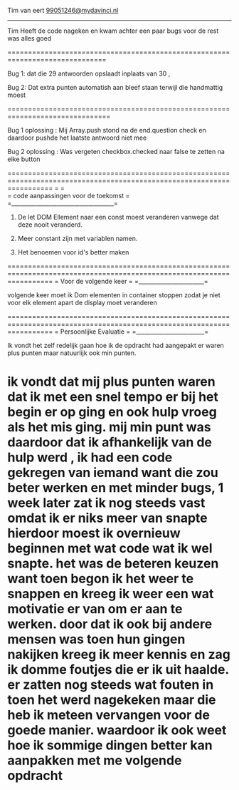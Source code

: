 Tim van eert 
99051246@mydavinci.nl
_____________________

Tim Heeft de code nageken en kwam achter een paar bugs voor de rest was alles goed

==============================================================================

Bug 1: dat die 29 antwoorden opslaadt inplaats van 30 , 

Bug 2: Dat extra punten automatish aan bleef staan terwijl die handmattig moest

===============================================================================

Bug 1 oplossing : Mij Array.push stond na de end.question check en daardoor pushde het laatste antwoord niet mee

Bug 2 oplossing : Was vergeten checkbox.checked naar false te zetten na elke button 

=======================================================================================================================
                                    =                                    =  
                                    = code aanpassingen voor de toekomst =
                                    =____________________________________=


1) De let DOM Ellement naar een const moest veranderen vanwege dat deze nooit veranderd.

2) Meer constant zijn met variablen namen.

3) Het benoemen voor id's better maken
 
=======================================================================================================================
                                          = Voor de volgende keer =
	                                      =_______________________=

volgende keer moet ik Dom elementen in container stoppen zodat je niet voor elk element apart de display moet veranderen

=======================================================================================================================
                                          = Persoonlijke Evaluatie =
	                                      =________________________=

                                          
Ik vondt het zelf redelijk gaan hoe ik de opdracht had aangepakt er waren plus punten maar natuurlijk ook min punten.

ik vondt dat mij plus punten waren dat ik met een snel tempo er bij het begin er op ging en ook hulp vroeg als het mis ging.
mij min punt was daardoor dat ik afhankelijk van de hulp werd , ik had een code gekregen van iemand want die zou beter werken en met minder bugs, 1 week later zat ik nog steeds vast omdat ik er niks meer van snapte hierdoor moest ik overnieuw beginnen met wat code wat ik wel snapte. het was de beteren keuzen want toen begon ik het weer te snappen en kreeg ik weer een wat motivatie er van om er aan te werken. door dat ik ook bij andere mensen was toen hun gingen nakijken kreeg ik meer kennis en zag ik domme foutjes die er ik uit haalde. er zatten nog steeds wat fouten in toen het werd nagekeken maar die heb ik meteen vervangen voor de goede manier. waardoor ik ook weet hoe ik sommige dingen better kan aanpakken met me volgende opdracht
=======================================================================================================================